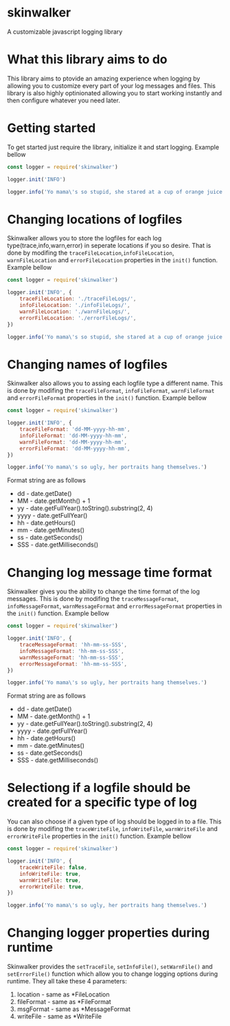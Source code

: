 # skinwalker
A customizable javascript logging library
# What this library aims to do
This library aims to ptovide an amazing experience when logging by allowing you to customize every part of your log messages and files. This library is also highly optinionated allowing you to start working instantly and then configure whatever you need later.
# Getting started
To get started just require the library, initialize it and start logging. Example bellow

```js
const logger = require('skinwalker')

logger.init('INFO')

logger.info('Yo mama\'s so stupid, she stared at a cup of orange juice for 12 hours because it said "concentrate."')
```

# Changing locations of logfiles
Skinwalker allows you to store the logfiles for each log type(trace,info,warn,error) in seperate locations if you so desire. That is done by modifing the `traceFileLocation`,`infoFileLocation`, `warnFileLocation` and `errorFileLocation` properties in the `init()` function. Example bellow

```js
const logger = require('skinwalker')

logger.init('INFO', {
    traceFileLocation: './traceFileLogs/',
    infoFileLocation: './infoFileLogs/',
    warnFileLocation: './warnFileLogs/',
    errorFileLocation: './errorFileLogs/',
})

logger.info('Yo mama\'s so stupid, she stared at a cup of orange juice for 12 hours because it said "concentrate."')
```

# Changing names of logfiles

Skinwalker also allows you to assing each logfile type a different name. This is done by modifing the `traceFileFormat`, `infoFileFormat`, `warnFileFormat` and `errorFileFormat` properties in the `init()` function. Example bellow

```js
const logger = require('skinwalker')

logger.init('INFO', {
    traceFileFormat: 'dd-MM-yyyy-hh-mm',
    infoFileFormat: 'dd-MM-yyyy-hh-mm',
    warnFileFormat: 'dd-MM-yyyy-hh-mm',
    errorFileFormat: 'dd-MM-yyyy-hh-mm',
})

logger.info('Yo mama\'s so ugly, her portraits hang themselves.')
```

Format string are as follows

- dd - date.getDate()
- MM - date.getMonth() + 1
- yy - date.getFullYear().toString().substring(2, 4)
- yyyy - date.getFullYear()
- hh - date.getHours()
- mm - date.getMinutes()
- ss - date.getSeconds()
- SSS - date.getMilliseconds()

# Changing log message time format

Skinwalker gives you the ability to change the time format of the log messages. This is done by modifing the `traceMessageFormat`, `infoMessageFormat`, `warnMessageFormat` and `errorMessageFormat` properties in the `init()` function. Example bellow

```js
const logger = require('skinwalker')

logger.init('INFO', {
    traceMessageFormat: 'hh-mm-ss-SSS',
    infoMessageFormat: 'hh-mm-ss-SSS',
    warnMessageFormat: 'hh-mm-ss-SSS',
    errorMessageFormat: 'hh-mm-ss-SSS',
})

logger.info('Yo mama\'s so ugly, her portraits hang themselves.')
```

Format string are as follows

- dd - date.getDate()
- MM - date.getMonth() + 1
- yy - date.getFullYear().toString().substring(2, 4)
- yyyy - date.getFullYear()
- hh - date.getHours()
- mm - date.getMinutes()
- ss - date.getSeconds()
- SSS - date.getMilliseconds()

# Selectiong if a logfile should be created for a specific type of log

You can also choose if a given type of log should be logged in to a file. This is done by modifing the `traceWriteFile`, `infoWriteFile`, `warnWriteFile` and `errorWriteFile` properties in the `init()` function. Example bellow

```js
const logger = require('skinwalker')

logger.init('INFO', {
    traceWriteFile: false,
    infoWriteFile: true,
    warnWriteFile: true,
    errorWriteFile: true,
})

logger.info('Yo mama\'s so ugly, her portraits hang themselves.')
```

# Changing logger properties during runtime

Skinwalker provides the `setTraceFile`, `setInfoFile()`, `setWarnFile()` and `setErrorFile()` function which allow you to change logging options during runtime. They all take these 4 parameters:

1. location - same as *FileLocation
2. fileFormat - same as *FileFormat
3. msgFormat - same as *MessageFormat
4. writeFile - same as *WriteFile